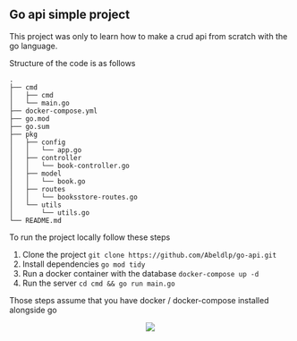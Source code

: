 ## Go api simple project

This project was only to learn how to make a crud api from scratch with the go language.

Structure of the code is as follows

```
.
├── cmd
│   ├── cmd
│   └── main.go
├── docker-compose.yml
├── go.mod
├── go.sum
├── pkg
│   ├── config
│   │   └── app.go
│   ├── controller
│   │   └── book-controller.go
│   ├── model
│   │   └── book.go
│   ├── routes
│   │   └── booksstore-routes.go
│   └── utils
│       └── utils.go
└── README.md

```

To run the project locally follow these steps

1. Clone the project `git clone https://github.com/Abeldlp/go-api.git`
2. Install dependencies `go mod tidy`
3. Run a docker container with the database `docker-compose up -d`
4. Run the server `cd cmd && go run main.go`

Those steps assume that you have docker / docker-compose installed alongside go

<p align="center">
  <img
    src="https://raw.githubusercontent.com/catppuccin/catppuccin/dev/assets/footers/gray0_ctp_on_line.svg?sanitize=true"
  />
</p>
